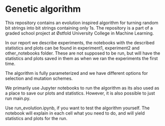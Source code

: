 # Genetic algorithm
This repository contains an evolution inspired algorithm for turning random bit strings into bit strings containing only 1s.
The repository is a part of a graded school project at Østfold University College in Machine Learning.

In our report we describe experiments, the notebooks with the described statistics and plots can be found in experiment1, experiment2 and other_notebooks folder. These are not supposed to be run, but will have the statistics and plots saved in them as when we ran the experiments the first time.

The algorithm is fully parameterized and we have different options for selection and mutation schemes.

We primarily use Jupyter notebooks to run the algorithm as its also used as a place to save our plots and statistics. However, it is also possible to just run main.py.

Use run_evolution.ipynb, if you want to test the algorithm yourself. The notebook will explain in each cell what you need to do, and will yield statistics and plots for the run.

